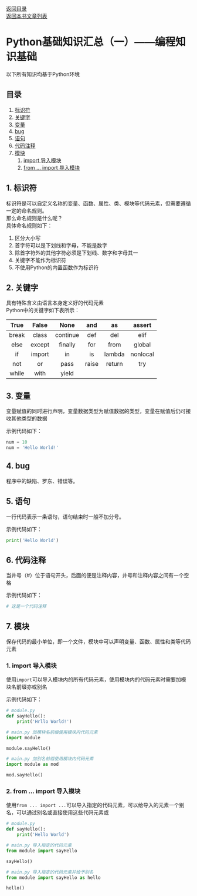 [返回目录](ch0.md)  
[返回本书文章列表](../../booklist/python/ch1.md)  

# Python基础知识汇总（一）——编程知识基础

以下所有知识均基于Python环境

## 目录

1. [标识符](#1)
2. [关键字](#2)
3. [变量](#3)
4. [bug](#4)
5. [语句](#5)
6. [代码注释](#6)
7. [模块](#7)
    1. [import 导入模块](#7-1)
    2. [from … import 导入模块](#7-2)

## 1. 标识符<a name="1"></a>

标识符是可以自定义名称的变量、函数、属性、类、模块等代码元素，但需要遵循一定的命名规则。  
那么命名规则是什么呢？  
具体命名规则如下：  
1. 区分大小写
2. 首字符可以是下划线和字母，不能是数字
3. 除首字符外的其他字符必须是下划线、数字和字母其一
4. 关键字不能作为标识符
5. 不使用Python的内置函数作为标识符

## 2. 关键字<a name="2"></a>

具有特殊含义由语言本身定义好的代码元素  
Python中的关键字如下表所示：  

| True  | False  | None     | and   | as     | assert   |
|:-----:|:------:|:--------:|:-----:|:------:|:--------:|
| break | class  | continue | def   | del    | elif     |
| else  | except | finally  | for   | from   | global   |
| if    | import | in       | is    | lambda | nonlocal |
| not   | or     | pass     | raise | return | try      |
| while | with   | yield    |       |        |          |
## 3. 变量<a name="3"></a>

变量赋值的同时进行声明，变量数据类型为赋值数据的类型，变量在赋值后仍可接收其他类型的数据

示例代码如下：  

```python
num = 10
num = 'Hello World!'
```

## 4. bug<a name="4"></a>

程序中的缺陷、罗东、错误等。

## 5. 语句<a name="5"></a>

一行代码表示一条语句，语句结束时一般不加分号。

示例代码如下：

```python
print('Hello World')
```

## 6. 代码注释<a name="6"></a>

当井号（\#）位于语句开头，后面的便是注释内容，井号和注释内容之间有一个空格

示例代码如下：

```python
# 这是一个代码注释
```

## 7. 模块<a name="7"></a>

保存代码的最小单位，即一个文件，模块中可以声明变量、函数、属性和类等代码元素

### 1. import 导入模块<a name="7-1"></a>

使用`import`可以导入模块内的所有代码元素，使用模块内的代码元素时需要加模块名前缀亦或别名

示例代码如下：

```python
# module.py
def sayHello():
    print('Hrllo World!')

# main.py 加模块名前缀使用模块内代码元素
import module

module.sayHello()

# main.py 加别名前缀使用模块内代码元素
import module as mod

mod.sayHello()
```

### 2. from … import 导入模块<a name="7-2"></a>

使用`from ... import ...`可以导入指定的代码元素，可以给导入的元素一个别名，可以通过别名或直接使用这些代码元素或

```python
# module.py
def sayHello():
    print('Hello World')

# main.py 导入指定的代码元素
from module import sayHello

sayHello()

# main.py 导入指定的代码元素并给予别名
from module import sayHello as hello

hello()
```
